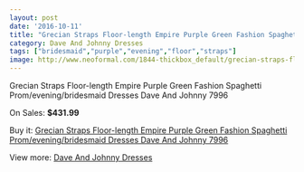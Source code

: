 ```yaml
---
layout: post
date: '2016-10-11'
title: "Grecian Straps Floor-length Empire Purple Green Fashion Spaghetti Prom/evening/bridesmaid Dresses Dave And Johnny 7996"
category: Dave And Johnny Dresses
tags: ["bridesmaid","purple","evening","floor","straps"]
image: http://www.neoformal.com/1844-thickbox_default/grecian-straps-floor-length-empire-purple-green-fashion-spaghetti-prom-evening-bridesmaid-dresses-dave-and-johnny-7996.jpg
---
```

Grecian Straps Floor-length Empire Purple Green Fashion Spaghetti Prom/evening/bridesmaid Dresses Dave And Johnny 7996

On Sales: **$431.99**
<a href="https://www.neoformal.com/en/dave-and-johnny-dresses/660-grecian-straps-floor-length-empire-purple-green-fashion-spaghetti-prom-evening-bridesmaid-dresses-dave-and-johnny-7996.html"><amp-img layout="responsive" width="600" height="600" src="//www.neoformal.com/1844-thickbox_default/grecian-straps-floor-length-empire-purple-green-fashion-spaghetti-prom-evening-bridesmaid-dresses-dave-and-johnny-7996.jpg" alt="Grecian Straps Floor-length Empire Purple Green Fashion Spaghetti Prom/evening/bridesmaid Dresses Dave And Johnny 7996 0" /></a>
<a href="https://www.neoformal.com/en/dave-and-johnny-dresses/660-grecian-straps-floor-length-empire-purple-green-fashion-spaghetti-prom-evening-bridesmaid-dresses-dave-and-johnny-7996.html"><amp-img layout="responsive" width="600" height="600" src="//www.neoformal.com/1845-thickbox_default/grecian-straps-floor-length-empire-purple-green-fashion-spaghetti-prom-evening-bridesmaid-dresses-dave-and-johnny-7996.jpg" alt="Grecian Straps Floor-length Empire Purple Green Fashion Spaghetti Prom/evening/bridesmaid Dresses Dave And Johnny 7996 1" /></a>

Buy it: [Grecian Straps Floor-length Empire Purple Green Fashion Spaghetti Prom/evening/bridesmaid Dresses Dave And Johnny 7996](https://www.neoformal.com/en/dave-and-johnny-dresses/660-grecian-straps-floor-length-empire-purple-green-fashion-spaghetti-prom-evening-bridesmaid-dresses-dave-and-johnny-7996.html "Grecian Straps Floor-length Empire Purple Green Fashion Spaghetti Prom/evening/bridesmaid Dresses Dave And Johnny 7996")

View more: [Dave And Johnny Dresses](https://www.neoformal.com/en/9-dave-and-johnny-dresses "Dave And Johnny Dresses")